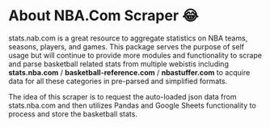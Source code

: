 # About NBA.Com Scraper 😂
stats.nab.com is a great resource to aggregate statistics on NBA teams, seasons, players, and games. This package serves the purpose of self usage but will continue to provide more modules and functionality to scrape and parse basketball related stats from multiple webistis including **stats.nba.com** / **basketball-reference.com** / **nbastuffer.com** to acquire data for all these categories in pre-parsed and simplified formats.

The idea of this scraper is to request the auto-loaded json data from stats.nba.com and then utilizes Pandas and Google Sheets functionality to process and store the basketball stats. 